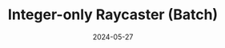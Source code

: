 ---
draft: false
title: "Integer-only Raycaster (Batch)"
description: "A raycaster I wrote in Batch doesn't use floating point arithemetic."
date: 2024-05-27
url: /blog/batch_raycaster
---